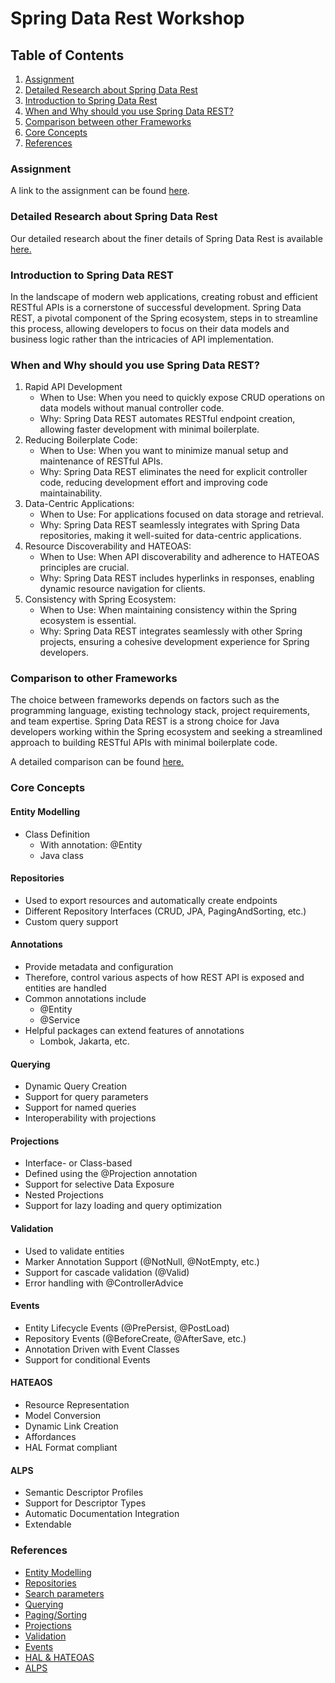 # Spring Data Rest Workshop

## Table of Contents

1. [Assignment](#assignment)
2. [Detailed Research about Spring Data Rest](#detailed-research-about-spring-data-rest)
3. [Introduction to Spring Data Rest](#introduction-to-spring-data-rest)
4. [When and Why should you use Spring Data REST?](#when-and-why-should-you-use-spring-data-rest)
5. [Comparison between other Frameworks](#comparison-to-other-frameworks)
6. [Core Concepts](#core-concepts)
7. [References](#references)

### Assignment

A link to the assignment can be found [here](code/assignment.md).

### Detailed Research about Spring Data Rest

Our detailed research about the finer details of Spring Data Rest is
available [here.](/research/spring_breakdown/README.md)

### Introduction to Spring Data REST

In the landscape of modern web applications,
creating robust and efficient RESTful APIs is a cornerstone of successful development.
Spring Data REST, a pivotal component of the Spring ecosystem, steps in to streamline this process,
allowing developers to focus on their data models and business logic rather than the intricacies of API implementation.

### When and Why should you use Spring Data REST?

1. Rapid API Development
    - When to Use: When you need to quickly expose CRUD operations on data models without manual controller code.
    - Why: Spring Data REST automates RESTful endpoint creation, allowing faster development with minimal boilerplate.
2. Reducing Boilerplate Code:
    - When to Use: When you want to minimize manual setup and maintenance of RESTful APIs.
    - Why: Spring Data REST eliminates the need for explicit controller code, reducing development effort and improving
      code maintainability.
3. Data-Centric Applications:
    - When to Use: For applications focused on data storage and retrieval.
    - Why: Spring Data REST seamlessly integrates with Spring Data repositories, making it well-suited for data-centric
      applications.
4. Resource Discoverability and HATEOAS:
    - When to Use: When API discoverability and adherence to HATEOAS principles are crucial.
    - Why: Spring Data REST includes hyperlinks in responses, enabling dynamic resource navigation for clients.
5. Consistency with Spring Ecosystem:
    - When to Use: When maintaining consistency within the Spring ecosystem is essential.
    - Why: Spring Data REST integrates seamlessly with other Spring projects, ensuring a cohesive development experience
      for Spring developers.

### Comparison to other Frameworks

The choice between frameworks depends on factors such as the programming language, existing technology stack, project
requirements, and team expertise. Spring Data REST is a strong choice for Java developers working within the Spring
ecosystem and seeking a streamlined approach to building RESTful APIs with minimal boilerplate code.

A detailed comparison can be found [here.](/research/comparison/README.md)

### Core Concepts

#### Entity Modelling

- Class Definition
    - With annotation: @Entity
    - Java class

#### Repositories

- Used to export resources and automatically create endpoints
- Different Repository Interfaces (CRUD, JPA, PagingAndSorting, etc.)
- Custom query support

#### Annotations

- Provide metadata and configuration
- Therefore, control various aspects of how REST API is exposed and entities are handled
- Common annotations include
    - @Entity
    - @Service
- Helpful packages can extend features of annotations
    - Lombok, Jakarta, etc.

#### Querying

- Dynamic Query Creation
- Support for query parameters
- Support for named queries
- Interoperability with projections

#### Projections

- Interface- or Class-based
- Defined using the @Projection annotation
- Support for selective Data Exposure
- Nested Projections
- Support for lazy loading and query optimization

#### Validation

- Used to validate entities
- Marker Annotation Support (@NotNull, @NotEmpty, etc.)
- Support for cascade validation (@Valid)
- Error handling with @ControllerAdvice

#### Events

- Entity Lifecycle Events (@PrePersist, @PostLoad)
- Repository Events (@BeforeCreate, @AfterSave, etc.)
- Annotation Driven with Event Classes
- Support for conditional Events

#### HATEAOS

- Resource Representation
- Model Conversion
- Dynamic Link Creation
- Affordances
- HAL Format compliant

#### ALPS

- Semantic Descriptor Profiles
- Support for Descriptor Types
- Automatic Documentation Integration
- Extendable

### References

- [Entity Modelling](https://spring.io/guides/gs/accessing-data-jpa/)
- [Repositories](https://docs.spring.io/spring-data/rest/docs/current/reference/html/#repository-resources)
- [Search parameters](https://docs.spring.io/spring-data/rest/docs/current/reference/html/#repository-resources.search-resource)
- [Querying](https://docs.spring.io/spring-data/rest/docs/current/reference/html/#repository-resources.query-method-resource)
- [Paging/Sorting](https://docs.spring.io/spring-data/rest/docs/current/reference/html/#paging-and-sorting)
- [Projections](https://docs.spring.io/spring-data/rest/docs/current/reference/html/#projections-excerpts)
- [Validation](https://docs.spring.io/spring-data/rest/docs/current/reference/html/#validation)
- [Events](https://docs.spring.io/spring-data/rest/docs/current/reference/html/#events)
- [HAL & HATEOAS](https://en.wikipedia.org/wiki/HATEOAS)
- [ALPS](https://docs.spring.io/spring-data/rest/docs/current/reference/html/#metadata)
